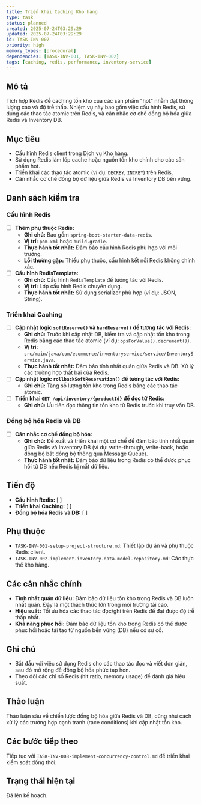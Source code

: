 ```yaml
---
title: Triển khai Caching Kho hàng
type: task
status: planned
created: 2025-07-24T03:29:29
updated: 2025-07-24T03:29:29
id: TASK-INV-007
priority: high
memory_types: [procedural]
dependencies: [TASK-INV-001, TASK-INV-002]
tags: [caching, redis, performance, inventory-service]
---
```


## Mô tả

Tích hợp Redis để caching tồn kho của các sản phẩm "hot" nhằm đạt thông lượng cao và độ trễ thấp. Nhiệm vụ này bao gồm việc cấu hình Redis, sử dụng các thao tác atomic trên Redis, và cân nhắc cơ chế đồng bộ hóa giữa Redis và Inventory DB.

## Mục tiêu

*   Cấu hình Redis client trong Dịch vụ Kho hàng.
*   Sử dụng Redis làm lớp cache hoặc nguồn tồn kho chính cho các sản phẩm hot.
*   Triển khai các thao tác atomic (ví dụ: `DECRBY`, `INCRBY`) trên Redis.
*   Cân nhắc cơ chế đồng bộ dữ liệu giữa Redis và Inventory DB bền vững.

## Danh sách kiểm tra

### Cấu hình Redis
- [ ] **Thêm phụ thuộc Redis:**
    - **Ghi chú:** Bao gồm `spring-boot-starter-data-redis`.
    - **Vị trí:** `pom.xml` hoặc `build.gradle`.
    - **Thực hành tốt nhất:** Đảm bảo cấu hình Redis phù hợp với môi trường.
    - **Lỗi thường gặp:** Thiếu phụ thuộc, cấu hình kết nối Redis không chính xác.
- [ ] **Cấu hình RedisTemplate:**
    - **Ghi chú:** Cấu hình `RedisTemplate` để tương tác với Redis.
    - **Vị trí:** Lớp cấu hình Redis chuyên dụng.
    - **Thực hành tốt nhất:** Sử dụng serializer phù hợp (ví dụ: JSON, String).

### Triển khai Caching
- [ ] **Cập nhật logic `softReserve()` và `hardReserve()` để tương tác với Redis:**
    - **Ghi chú:** Trước khi cập nhật DB, kiểm tra và cập nhật tồn kho trong Redis bằng các thao tác atomic (ví dụ: `opsForValue().decrement()`).
    - **Vị trí:** `src/main/java/com/ecommerce/inventoryservice/service/InventoryService.java`.
    - **Thực hành tốt nhất:** Đảm bảo tính nhất quán giữa Redis và DB. Xử lý các trường hợp thất bại của Redis.
- [ ] **Cập nhật logic `rollbackSoftReservation()` để tương tác với Redis:**
    - **Ghi chú:** Tăng số lượng tồn kho trong Redis bằng các thao tác atomic.
- [ ] **Triển khai `GET /api/inventory/{productId}` để đọc từ Redis:**
    - **Ghi chú:** Ưu tiên đọc thông tin tồn kho từ Redis trước khi truy vấn DB.

### Đồng bộ hóa Redis và DB
- [ ] **Cân nhắc cơ chế đồng bộ hóa:**
    - **Ghi chú:** Đề xuất và triển khai một cơ chế để đảm bảo tính nhất quán giữa Redis và Inventory DB (ví dụ: write-through, write-back, hoặc đồng bộ bất đồng bộ thông qua Message Queue).
    - **Thực hành tốt nhất:** Đảm bảo dữ liệu trong Redis có thể được phục hồi từ DB nếu Redis bị mất dữ liệu.

## Tiến độ

*   **Cấu hình Redis:** [ ]
*   **Triển khai Caching:** [ ]
*   **Đồng bộ hóa Redis và DB:** [ ]

## Phụ thuộc

*   `TASK-INV-001-setup-project-structure.md`: Thiết lập dự án và phụ thuộc Redis client.
*   `TASK-INV-002-implement-inventory-data-model-repository.md`: Các thực thể kho hàng.

## Các cân nhắc chính

*   **Tính nhất quán dữ liệu:** Đảm bảo dữ liệu tồn kho trong Redis và DB luôn nhất quán. Đây là một thách thức lớn trong môi trường tải cao.
*   **Hiệu suất:** Tối ưu hóa các thao tác đọc/ghi trên Redis để đạt được độ trễ thấp nhất.
*   **Khả năng phục hồi:** Đảm bảo dữ liệu tồn kho trong Redis có thể được phục hồi hoặc tái tạo từ nguồn bền vững (DB) nếu có sự cố.

## Ghi chú

*   Bắt đầu với việc sử dụng Redis cho các thao tác đọc và viết đơn giản, sau đó mở rộng để đồng bộ hóa phức tạp hơn.
*   Theo dõi các chỉ số Redis (hit ratio, memory usage) để đánh giá hiệu suất.

## Thảo luận

Thảo luận sâu về chiến lược đồng bộ hóa giữa Redis và DB, cũng như cách xử lý các trường hợp cạnh tranh (race conditions) khi cập nhật tồn kho.

## Các bước tiếp theo

Tiếp tục với `TASK-INV-008-implement-concurrency-control.md` để triển khai kiểm soát đồng thời.

## Trạng thái hiện tại

Đã lên kế hoạch.